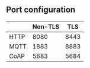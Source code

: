 ## Port configuration
|      | Non-TLS | TLS     |
|------|---------|---------|
| HTTP | 8080    | 8443    |
| MQTT | 1883    | 8883    |
| CoAP | 5683    | 5684    |
